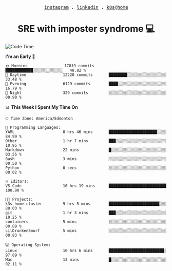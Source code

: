 <p align="center">
  <samp>
    <a href="https://www.instagram.com/lildrunkensmurf/">instagram</a> .
    <a href="https://www.linkedin.com/in/joryirving/">linkedin</a> .
    <a href="https://github.com/LilDrunkenSmurf/k3s-home-cluster">k8s@home</a>
  </samp>
</p>

<h1 align="center">
  SRE with imposter syndrome 💻
</h1>

<!--START_SECTION:waka-->
![Code Time](http://img.shields.io/badge/Code%20Time-81%20hrs%2021%20mins-blue)

**I'm an Early 🐤** 

```text
🌞 Morning                17819 commits       ████████████░░░░░░░░░░░░░   48.82 % 
🌆 Daytime                12220 commits       ████████░░░░░░░░░░░░░░░░░   33.48 % 
🌃 Evening                6129 commits        ████░░░░░░░░░░░░░░░░░░░░░   16.79 % 
🌙 Night                  329 commits         ░░░░░░░░░░░░░░░░░░░░░░░░░   00.90 % 
```


📊 **This Week I Spent My Time On** 

```text
🕑︎ Time Zone: America/Edmonton

💬 Programming Languages: 
YAML                     8 hrs 46 mins       █████████████████████░░░░   84.99 % 
Other                    1 hr 7 mins         ███░░░░░░░░░░░░░░░░░░░░░░   10.95 % 
Markdown                 22 mins             █░░░░░░░░░░░░░░░░░░░░░░░░   03.55 % 
Bash                     3 mins              ░░░░░░░░░░░░░░░░░░░░░░░░░   00.50 % 
Python                   0 secs              ░░░░░░░░░░░░░░░░░░░░░░░░░   00.02 % 

🔥 Editors: 
VS Code                  10 hrs 19 mins      █████████████████████████   100.00 % 

🐱‍💻 Projects: 
k3s-home-cluster         9 hrs 5 mins        ██████████████████████░░░   88.03 % 
git                      1 hr 3 mins         ███░░░░░░░░░░░░░░░░░░░░░░   10.25 % 
containers               5 mins              ░░░░░░░░░░░░░░░░░░░░░░░░░   00.89 % 
LilDrunkenSmurf          5 mins              ░░░░░░░░░░░░░░░░░░░░░░░░░   00.83 % 

💻 Operating System: 
Linux                    10 hrs 6 mins       ████████████████████████░   97.89 % 
Mac                      13 mins             █░░░░░░░░░░░░░░░░░░░░░░░░   02.11 % 
```


<!--END_SECTION:waka-->